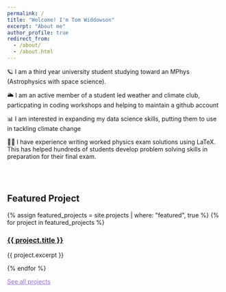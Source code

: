 ```yaml
---
permalink: /
title: "Welcome! I'm Tom Widdowson"
excerpt: "About me"
author_profile: true
redirect_from: 
  - /about/
  - /about.html
---
```



<!-- ![Horsehead nebula](/images/nebula.jpg){: .align-right width="300px"} -->

🪐 I am a third year university student studying toward an MPhys (Astrophysics with space science). 

🌥️ I am an active member of a student led weather and climate club, particpating in coding workshops and helping to maintain a github account

📊 I am interested in expanding my data science skills, putting them to use in tackling climate change

🧑‍🔬 I have experience writing worked physics exam solutions using LaTeX. This has helped hundreds of students develop problem solving skills in preparation for their final exam.  

<br/><br/>

## Featured Project 

<div class="featured-projects">
{% assign featured_projects = site.projects | where: "featured", true %}
{% for project in featured_projects %}
  <div class="project">
    <h3><a href="{{ project.url }}">{{ project.title }}</a></h3>
    <p>{{ project.excerpt }}</p>
  </div>
{% endfor %}
</div>

<p><a href="/projects/" style="color: #9370DB;">See all projects</a></p>






